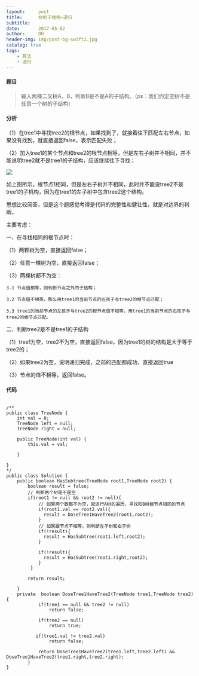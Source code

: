 ```yaml
---
layout:     post
title:      树的子结构—递归
subtitle:   
date:       2017-05-02
author:     DH
header-img: img/post-bg-swift2.jpg 
catalog: true
tags:
    - 算法
    - 递归
---
```

#### 题目

>输入两棵二叉树A，B，判断B是不是A的子结构。（ps：我们约定空树不是任意一个树的子结构）

#### 分析

（1）在tree1中寻找tree2的根节点，如果找到了，就接着往下匹配左右节点，如果没有找到，就直接返回false，表示匹配失败； 

（2）加入tree1的某个节点和tree2的根节点相等，但是左右子树并不相同，并不能说明tree2就不是tree1的子结构，应该继续往下寻找； 

![](https://ws2.sinaimg.cn/large/006tNc79gy1fhgvejxf5ej30ii099t8x.jpg)

如上图所示，根节点1相同，但是左右子树并不相同，此时并不能说tree2不是tree1的子机构，因为在tree1的左子树中包含tree2这个结构。

思想比较简答，但是这个题感觉考得是代码的完整性和健壮性，就是对边界的判断。 

主要考虑：

一、在寻找相同的根节点时： 

（1）两颗树为空，直接返回false； 

（2）任意一棵树为空，直接返回false； 

（3）两棵树都不为空： 

    3.1 节点值相等，则判断节点之外的子结构； 

    3.2 节点值不相等，那么用tree1的当前节点的左孩子与tree2的根节点匹配； 
    
    3.3 tree1的当前节点的左孩子与tree2的根节点值不相等，用tree1的当前节点的右孩子与tree2的根节点匹配。

二、判断tree2是不是tree1的子结构 

 （1）tree1为空，tree2不为空，直接返回false，因为tree1的树的结构是大于等于tree2的； 
 
 （2）如果tree2为空，说明递归完成，之前的匹配都成功，直接返回true 
 
 （3）节点的值不相等，返回false。
 
 
#### 代码
 
```

/**
public class TreeNode {
    int val = 0;
    TreeNode left = null;
    TreeNode right = null;

    public TreeNode(int val) {
        this.val = val;

    }

}
*/
public class Solution {
    public boolean HasSubtree(TreeNode root1,TreeNode root2) {
        boolean result = false;
        // 判断两个树是不是空
        if(root1 != null && root2 != null){
            // 如果两个数都不为空，就进行A树的遍历，寻找和B树根节点相同的节点
            if(root1.val == root2.val){
              result = DoseTree1HaveTree2(root1,root2);
            }
            // 如果跟节点不相等，则判断左子树和右子树
            if(!result){
              result = HasSubtree(root1.left,root2);
            }

            if(!result){
              result = HasSubtree(root1.right,root2);
            }
         }

        return result;

    }
    private  boolean DoseTree1HaveTree2(TreeNode tree1,TreeNode tree2){
            if(tree1 == null && tree2 != null)
                return false;

            if(tree2 == null)
                return true;

           if(tree1.val != tree2.val)
                return false;

            return DoseTree1HaveTree2(tree1.left,tree2.left) && DoseTree1HaveTree2(tree1.right,tree2.right);
        }
}

```
